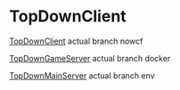 # TopDownClient

[TopDownClient](https://github.com/kyrillWhite/TopDownClient)
actual branch nowcf


[TopDownGameServer](https://github.com/kovila77/TopDownGameServer)
actual branch docker


[TopDownMainServer](https://github.com/kovila77/TopDownMainServer)
actual branch env
